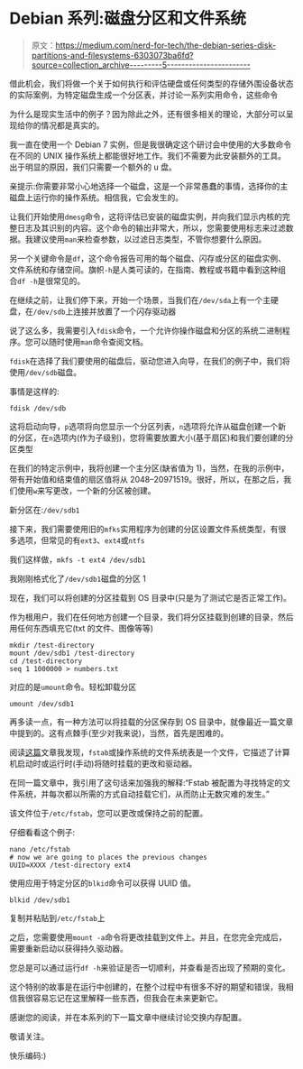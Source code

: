 # Debian 系列:磁盘分区和文件系统

> 原文：<https://medium.com/nerd-for-tech/the-debian-series-disk-partitions-and-filesystems-6303073ba6fd?source=collection_archive---------5----------------------->

借此机会，我们将做一个关于如何执行和评估硬盘或任何类型的存储外围设备状态的实际案例，为特定磁盘生成一个分区表，并讨论一系列实用命令，这些命令

为什么是现实生活中的例子？因为除此之外，还有很多相关的理论，大部分可以呈现给你的情况都是真实的。

我一直在使用一个 Debian 7 实例，但是我很确定这个研讨会中使用的大多数命令在不同的 UNIX 操作系统上都能很好地工作。我们不需要为此安装额外的工具。出于明显的原因，我们只需要一个额外的 u 盘。

亲提示:你需要非常小心地选择一个磁盘，这是一个非常愚蠢的事情，选择你的主磁盘上运行你的操作系统。相信我，它会发生的。

让我们开始使用`dmesg`命令，这将评估已安装的磁盘实例，并向我们显示内核的完整日志及其识别的内容。这个命令的输出非常大，所以，您需要使用标志来过滤数据。我建议使用`man`来检查参数，以过滤日志类型，不管你想要什么原因。

另一个关键命令是`df`，这个命令报告可用的每个磁盘、闪存或分区的磁盘实例、文件系统和存储空间。旗帜`-h`是人类可读的，在指南、教程或书籍中看到这种组合`df -h`是很常见的。

在继续之前，让我们停下来，开始一个场景，当我们在`/dev/sda`上有一个主硬盘，在`/dev/sdb`上连接并放置了一个闪存驱动器

说了这么多，我需要引入`fdisk`命令，一个允许你操作磁盘和分区的系统二进制程序。您可以随时使用`man`命令查阅文档。

`fdisk`在选择了我们要使用的磁盘后，驱动您进入向导，在我们的例子中，我们将使用`/dev/sdb`磁盘。

事情是这样的:

`fdisk /dev/sdb`

这将启动向导，`p`选项将向您显示一个分区列表，`n`选项将允许从磁盘创建一个新的分区，在`n`选项内(作为子级别)，您将需要放置大小(基于扇区)和我们要创建的分区类型

在我们的特定示例中，我将创建一个主分区(缺省值为 1)，当然，在我的示例中，带有开始值和结束值的扇区值将从 2048–20971519。很好，所以，在那之后，我们使用`w`来写更改，一个新的分区被创建。

新分区在:`/dev/sdb1`

接下来，我们需要使用旧的`mfks`实用程序为创建的分区设置文件系统类型，有很多选项，但常见的有`ext3`、`ext4`或`ntfs`

我们这样做，`mkfs -t ext4 /dev/sdb1`

我刚刚格式化了`/dev/sdb1`磁盘的分区 1

现在，我们可以将创建的分区挂载到 OS 目录中(只是为了测试它是否正常工作)。

作为根用户，我们在任何地方创建一个目录，我们将分区挂载到创建的目录，然后用任何东西填充它(txt 的文件、图像等等)

```
mkdir /test-directory
mount /dev/sdb1 /test-directory
cd /test-directory
seq 1 1000000 > numbers.txt
```

对应的是`umount`命令。轻松卸载分区

`umount /dev/sdb1`

再多读一点，有一种方法可以将挂载的分区保存到 OS 目录中，就像最近一篇文章中提到的。这有点棘手(至少对我来说)，当然，首先是困难的。

阅读[这篇](https://www.howtogeek.com/howto/38125/htg-explains-what-is-the-linux-fstab-and-how-does-it-work/)文章我发现，`fstab`或操作系统的文件系统表是一个文件，它描述了计算机启动时或运行时(手动)将随时挂载的更改和驱动器。

在同一篇文章中，我引用了这句话来加强我的解释:“Fstab 被配置为寻找特定的文件系统，并每次都以所需的方式自动挂载它们，从而防止无数灾难的发生。”

该文件位于`/etc/fstab`，您可以更改或保持之前的配置。

仔细看看这个例子:

```
nano /etc/fstab
# now we are going to places the previous changes
UUID=XXXX /test-directory ext4 
```

使用应用于特定分区的`blkid`命令可以获得 UUID 值。

`blkid /dev/sdb1`

复制并粘贴到`/etc/fstab`上

之后，您需要使用`mount -a`命令将更改挂载到文件上。并且，在您完全完成后，需要重新启动以获得持久驱动器。

您总是可以通过运行`df -h`来验证是否一切顺利，并查看是否出现了预期的变化。

这个特别的故事是在运行中创建的，在整个过程中有很多不好的期望和错误，我相信我很容易忘记在这里解释一些东西，但我会在未来更新它。

感谢您的阅读，并在本系列的下一篇文章中继续讨论交换内存配置。

敬请关注。

快乐编码:)